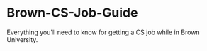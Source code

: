 # Brown-CS-Job-Guide
Everything you'll need to know for getting a CS job while in Brown University. 
